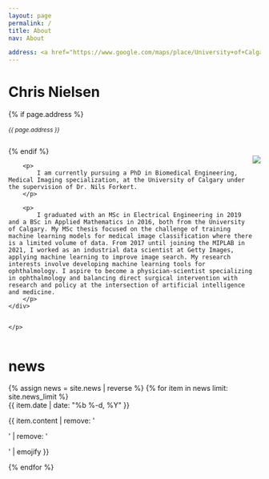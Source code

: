 ```yaml
---
layout: page
permalink: /
title: About
nav: About

address: <a href="https://www.google.com/maps/place/University+of+Calgary/@51.0775908,-114.140695,15z/data=!4m5!3m4!1s0x0:0x36aff4a9e3c803fb!8m2!3d51.0775908!4d-114.140695" class="page-description" target="_blank">University of Calgary, Alberta, Canada</a>
---
```


<div class="col p-0 pt-4 pb-4">
  <h1 class="pb-3 title text-left font-weight-bold">Chris Nielsen</h1>
  {% if page.address %}
      <h6 class="m-0 mb-2" style="font-size: 0.83em;">{{ page.address }}</h6>
  {% endif %}
</div>


<!-- Introduction -->

<div style="display: flex; flex-wrap: wrap;">
    <div class="text-justify p-0">
        <div class="col-xs-12 col-sm-6 p-0 pt-2 pb-sm-2 pb-4 pl-sm-4 text-center" style="float: right;">
          <img class="profile-img img-responsive" src="{{ 'prof_pic.jpg' | prepend: '/assets/img/' | prepend: site.baseurl | prepend: site.url }}">
        </div>

        <p>
            I am currently pursuing a PhD in Biomedical Engineering, Medical Imaging specialization, at the University of Calgary under the supervision of Dr. Nils Forkert. 
        </p>
        
        <p>
            I graduated with an MSc in Electrical Engineering in 2019 and a BSc in Applied Mathematics in 2016, both from the University of Calgary. My MSc thesis focused on the challenge of training machine learning models for medical image classification where there is a limited volume of data. From 2017 until joining the MIPLAB in 2021, I worked as an industrial data scientist at Getty Images, applying machine learning to improve image search. My research interests involve developing machine learning tools for ophthalmology. I aspire to become a physician-scientist specializing in ophthalmology and balancing direct surgical intervention with research and policy at the intersection of artificial intelligence and medicine.
        </p>
    </div>
</div>

<div class="col text-justify p-0">
    <p>

    </p>

</div>



<!-- News -->
<div class="news mt-3 p-0">
  <h1 class="title mb-4 p-0">news</h1>
  {% assign news = site.news | reverse %}
  {% for item in news limit: site.news_limit %}
    <div class="row p-0">
      <div class="col-sm-2 p-0">
        <span class="badge light-green darken-1 font-weight-bold text-uppercase align-middle date ml-3">
          {{ item.date | date: "%b %-d, %Y" }}
        </span>
      </div>
      <div class="col-sm-10 mt-2 mt-sm-0 ml-3 ml-md-0 p-0 font-weight-light text">
        <p>{{ item.content | remove: '<p>' | remove: '</p>' | emojify }}</p>
      </div>
    </div>
  {% endfor %}
</div>
